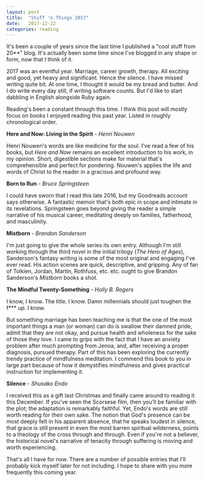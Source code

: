 ```yaml
---
layout: post
title:  "Stuff 'n Things 2017"
date:   2017-12-22
categories: reading
---
```


It's been a couple of years since the last time I published a "cool stuff from 20\*\*" blog. It's actually been some time since I've blogged in any shape or form, now that I think of it.

2017 was an eventful year. Marriage, career growth, therapy. All exciting and good, yet heavy and significant. Hence the silence. I have missed writing quite bit. At one time, I thought it would be my bread and butter. And I do write every day still, if writing software counts. But I'd like to start dabbling in English alongside Ruby again.

Reading's been a constant through this time. I think this post will mostly focus on books I enjoyed reading this past year. Listed in roughly chronological order.

**Here and Now: Living in the Spirit** - _Henri Nouwen_

Henri Nouwen's words are like medicine for the soul. I've read a few of his books, but <em>Here and Now</em> remains an excellent introduction to his work, in my opinion. Short, digestible sections make for material that's comprehensible and perfect for pondering. Nouwen's applies the life and words of Christ to the reader in a gracious and profound way.

**Born to Run** - _Bruce Springsteen_

I could have sworn that I read this late 2016, but my Goodreads account says otherwise. A fantastic memoir that's both epic in scope and intimate in its revelations. Springsteen goes beyond giving the reader a simple narrative of his musical career, meditating deeply on families, fatherhood, and masculinity.

**Mistborn** - _Brandon Sanderson_

I'm just going to give the whole series its own entry. Although I'm still working through the third novel in the initial trilogy (_The Hero of Ages_), Sanderson's fantasy writing is some of the most original and engaging I've ever read. His action scenes are quick, descriptive, and gripping. Any of fan of Tolkien, Jordan, Martin, Rothfuss, etc. etc. ought to give Brandon Sanderson's _Mistborn_ books a shot.

**The Mindful Twenty-Something** - _Holly B. Rogers_

I know, I know. The title. I know. Damn millennials should just toughen the f*** up. I know.

But something marriage has been teaching me is that the one of the most important things a man (or woman) can do is swallow their damned pride, admit that they are not okay, and pursue health and wholeness for the sake of those they love. I came to grips with the fact that I have an anxiety problem after much prompting from Jenoa, and, after receiving a proper diagnosis, pursued therapy. Part of this has been exploring the currently trendy practice of mindfulness meditation. I commend this book to you in large part because of how it demystifies mindfulness and gives practical instruction for implementing it.

**Silence** - _Shusako Endo_

I received this as a gift last Christmas and finally came around to reading it this December. If you've seen the Scorsese film, then you'll be familiar with the plot; the adaptation is remarkably faithful. Yet, Endo's words are still worth reading for their own sake. The notion that God's presence can be most deeply felt in his apparent absence, that he speaks loudest in silence, that grace is still present in even the most barren spiritual wilderness, points to a theology of the cross through and through. Even if you're not a believer, the historical novel's narrative of tenacity through suffering is moving and worth experiencing.

 

That's all I have for now. There are a number of possible entries that I'll probably kick myself later for not including. I hope to share with you more frequently this coming year.
